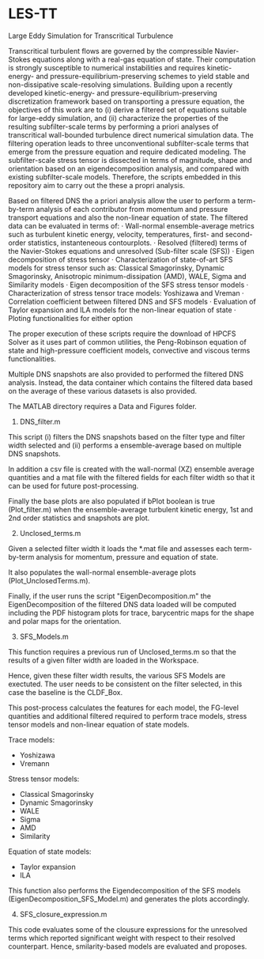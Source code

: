 # LES-TT
Large Eddy Simulation for Transcritical Turbulence

Transcritical turbulent flows are governed by the compressible Navier-Stokes equations along with a real-gas equation of state. Their computation is strongly susceptible to numerical instabilities and requires kinetic-energy- and pressure-equilibrium-preserving schemes to yield stable and non-dissipative scale-resolving simulations. Building upon a recently developed kinetic-energy- and pressure-equilibrium-preserving discretization framework based on transporting a pressure equation, the objectives of this work are to (i) derive a filtered set of equations suitable for large-eddy simulation, and (ii) characterize the properties of the resulting subfilter-scale terms by performing a priori analyses of transcritical wall-bounded turbulence direct numerical simulation data. The filtering operation leads to three unconventional subfilter-scale terms that emerge from the pressure equation and require dedicated modeling. 
The subfilter-scale stress tensor is dissected in terms of magnitude, shape and orientation based on an eigendecomposition analysis, and compared with existing subfilter-scale models. 
Therefore, the scripts embedded in this repository aim to carry out the these a propri analysis.

Based on filtered DNS the a priori analysis allow the user to perform a term-by-term analysis of each contributor from momentum and pressure transport equations and also the non-linear equation of state.
The filtered data can be evaluated in terms of:
· Wall-normal ensemble-average metrics such as turbulent kinetic energy, velocity, temperatures, first- and second-order statistics, instanteneous contourplots.
· Resolved (filtered) terms of the Navier-Stokes equations and unresolved (Sub-filter scale (SFS))
· Eigen decomposition of stress tensor
· Characterization of state-of-art SFS models for stress tensor such as: Classical Smagorinsky, Dynamic Smagorinsky, Anisotropic minimum-dissipation (AMD), WALE, Sigma and Similarity models
· Eigen decomposition of the SFS stress tensor models
· Characterization of stress tensor trace models: Yoshizawa and Vreman
· Correlation coefficient between filtered DNS and SFS models
· Evaluation of Taylor expansion and ILA models for the non-linear equation of state
· Ploting functionalities for either option

The proper execution of these scripts require the download of HPCFS Solver as it uses part of common utilities, the Peng-Robinson equation of state and high-pressure coefficient models, convective and viscous terms functionalities.

Multiple DNS snapshots are also provided to performed the filtered DNS analysis. Instead, the data container which contains the filtered data based on the average of these various datasets is also provided.

The MATLAB directory requires a Data and Figures folder.

1) DNS_filter.m

This script (i) filters the DNS snapshots based on the filter type and filter width selected and (ii) performs a ensemble-average based on multiple DNS snapshots.

In addition a csv file is created with the wall-normal (XZ) ensemble average quantities and a mat file with the filtered fields for each filter width so that it can be used for future post-processing.

Finally the base plots are also populated if bPlot boolean is true (Plot_filter.m) when the ensemble-average turbulent kinetic energy, 1st and 2nd order statistics and snapshots are plot.
  
2) Unclosed_terms.m

Given a selected filter width it loads the *.mat file and assesses each term-by-term analysis for momentum, pressure and equation of state.

It also populates the wall-normal ensemble-average plots (Plot_UnclosedTerms.m).

Finally, if the user runs the script "EigenDecomposition.m" the EigenDecomposition of the filtered DNS data loaded will be computed including the PDF histogram plots for trace, barycentric maps for the shape and polar maps for the orientation.


3) SFS_Models.m

This function requires a previous run of Unclosed_terms.m so that the results of a given filter width are loaded in the Workspace.

Hence, given these filter width results, the various SFS Models are exectuted. The user needs to be consistent on the filter selected, in this case the baseline is the CLDF_Box.

This post-process calculates the features for each model, the FG-level quantities and additional filtered required to perform trace models, stress tensor models and non-linear equation of state models.

Trace models:
- Yoshizawa
- Vremann

Stress tensor models:
- Classical Smagorinsky
- Dynamic Smagorinsky
- WALE
- Sigma
- AMD
- Similarity

Equation of state models:
- Taylor expansion
- ILA


This function also performs the Eigendecomposition of the SFS models (EigenDecomposition_SFS_Model.m) and generates the plots accordingly.

4) SFS_closure_expression.m

This code evaluates some of the clousure expressions for the unresolved terms which reported significant weight with respect to their resolved counterpart. Hence, smilarity-based models are evaluated and proposes.


